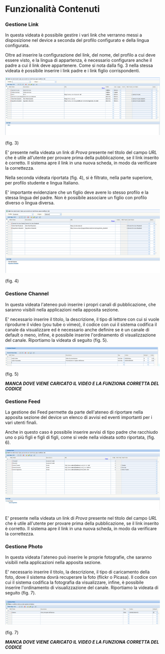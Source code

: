 # Funzionalità Contenuti


### Gestione Link

In questa videata è possibile gestire i vari link che verranno messi a disposizione nel device a seconda del profilo configurato e della lingua configurata.

Oltre ad inserire la configurazione del link, del nome, del profilo a cui deve essere visto, e la lingua di appartenza, è necessario configurare anche il padre a cui il link deve appartenere. Come si nota dalla fig. 3 nella stessa videata è possibile inserire i link padre e i link figlio corrispondenti.

![fig. 3](link.png)

(fig. 3)

E' presente nella videata un link di *Prova* presente nel titolo del campo *URL* che è utile all'utente per provare prima della pubblicazione, se il link inserito è corretto. Il sistema apre il link in una nuova scheda, in modo da verificare la correttezza.

Nella seconda videata riportata (fig. 4), si è filtrato, nella parte superiore, per profilo studente e lingua Italiano.

E' importante evidenziare che un figlio deve avere lo stesso profilo e la stessa lingua del padre. Non è possibile associare un figlio con profilo diverso o lingua diversa.


![fig. 4](link_utente.png)

(fig. 4)



### Gestione Channel

In questa videata l'ateneo può inserire i propri canali di pubblicazione, che saranno visibili nella applicazioni nella apposita sezione.

E' necessario inserire il titolo, la descrizione, il tipo di lettore con cui si vuole riprodurre il video (you tube o vimeo), il codice con cui il sistema codifica il canale da visualizzare ed è necessario anche definire se è un canale di default o meno, infine, è possibile inserire l'ordinamento di visualizzazione del canale. Riportiamo la videata di seguito (fig. 5).

![fig. 5](channel.png)

(fig. 5)


***MANCA DOVE VIENE CARICATO IL VIDEO E LA FUNZIONA CORRETTA DEL CODICE***




### Gestione Feed

La gestione dei Feed permette da parte dell'ateneo di riportare nella apposita sezione del device un elenco di avvisi ed eventi importanti per i vari utenti finali.

Anche in questo caso è possibile inserire avvisi di tipo padre che racchiudo uno o più figli e figli di figli, come si vede nella videata sotto riportata, (fig. 6).

![fig. 6](feed.png)


E' presente nella videata un link di *Prova* presente nel titolo del campo *URL* che è utile all'utente per provare prima della pubblicazione, se il link inserito è corretto. Il sistema apre il link in una nuova scheda, in modo da verificare la correttezza.

### Gestione Photo

In questa videata l'ateneo può inserire le proprie fotografie, che saranno visibili nella applicazioni nella apposita sezione.

E' necessario inserire il titolo, la descrizione, il tipo di caricamento della foto, dove il sistema dovrà recuperare la foto (flickr o Picasa). Il codice con cui il sistema codifica la fotografia da visualizzare, infine, è possibile inserire l'ordinamento di visualizzazione del canale. Riportiamo la videata di seguito (fig. 7).

![fig. 7](photo.png)

(fig. 7)





***MANCA DOVE VIENE CARICATO IL VIDEO E LA FUNZIONA CORRETTA DEL CODICE***
